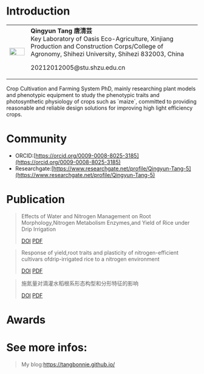 # Introduction
<table>
  <tr>
    <td><img src="https://github.com/tangbonnie.png" style="width: 100%; height: auto; margin-right: 20px;"/></td>
    <td>
      <strong>Qingyun Tang 唐清芸</strong><br>
        Key Laboratory of Oasis Eco-Agriculture, Xinjiang Production and Construction Corps/College of Agronomy, Shihezi University, Shihezi 832003, China
            <p>20212012005@stu.shzu.edu.cn</p>
    </td>
  </tr>
</table>
Crop Cultivation and Farming System PhD, mainly researching plant models and phenotypic equipment to 
study the phenotypic traits and photosynthetic physiology of crops such as `maize`, committed to 
providing reasonable and reliable design solutions for improving high light efficiency crops.

# Community
* ORCID:[https://orcid.org/0009-0008-8025-3185](https://orcid.org/0009-0008-8025-3185)
* Researchgate:[https://www.researchgate.net/profile/Qingyun-Tang-5](https://www.researchgate.net/profile/Qingyun-Tang-5)

# Publication     

> Effects of Water and Nitrogen Management on Root Morphology,Nitrogen Metabolism Enzymes,and Yield of Rice under Drip Irrigation
> 
>[DOI](https://doi.org/10.3390/agronomy13041118)  [PDF](https://github.com/tangbonnie/tangbonnie.github.io/blob/main/pdf/agronomy-13-01118.pdf)   



> Response of yield,root traits and plasticity of nitrogen-efficient cultivars ofdrip-irrigated rice to a nitrogen environment
> 
>[DOI](https://doi.org/10.1016/j.jia.2023.12.014)  [PDF](https://github.com/tangbonnie/tangbonnie.github.io/blob/main/pdf/1-s2.0-S2095311923004616-main.pdf)    



> 施氮量对滴灌水稻根系形态构型和分形特征的影响
> 
>[DOI](https://zwxb.chinacrops.org/CN/10.3724/SP.J.1006.2024.32040)  [PDF](https://github.com/tangbonnie/tangbonnie.github.io/blob/main/pdf/%E6%96%BD%E6%B0%AE%E9%87%8F%E5%AF%B9%E6%BB%B4%E7%81%8C%E6%B0%B4%E7%A8%BB%E6%A0%B9%E7%B3%BB%E5%BD%A2%E6%80%81%E6%9E%84%E5%9E%8B%E5%92%8C%E5%88%86%E5%BD%A2%E7%89%B9%E5%BE%81%E7%9A%84%E5%BD%B1%E5%93%8D_%E5%94%90%E6%B8%85%E8%8A%B8.pdf)    


# Awards


# See more infos:
>My blog:https://tangbonnie.github.io/

